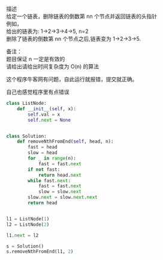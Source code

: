 
描述  
给定一个链表，删除链表的倒数第 nn 个节点并返回链表的头指针  
例如，  
给出的链表为: 1→2→3→4→5, n=2  
删除了链表的倒数第 nn 个节点之后,链表变为 1→2→3→5.  

备注：  
题目保证 n 一定是有效的  
请给出请给出时间复杂度为 O(n) 的算法    

这个程序牛客网有问题，自此运行就报错，提交就正确。  

自己也感觉程序里有点错误  

```python
class ListNode:
    def __init__(self, x):
        self.val = x
        self.next = None


class Solution:
    def removeNthFromEnd(self, head, n):
        fast = head
        slow = head
        for _ in range(n):
            fast = fast.next
        if not fast:
            return head.next
        while fast.next:
            fast = fast.next
            slow = slow.next
        slow.next = slow.next.next
        return head


l1 = ListNode(1)
l2 = ListNode(2)

l1.next = l2

s = Solution()
s.removeNthFromEnd(l1, 2)
```
